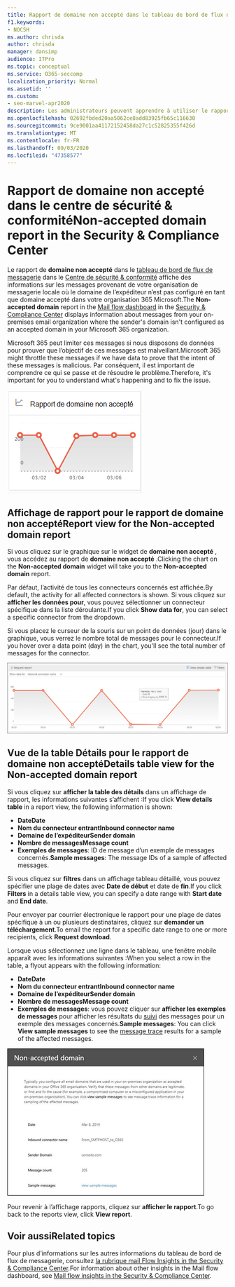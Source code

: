 ```yaml
---
title: Rapport de domaine non accepté dans le tableau de bord de flux de messagerie
f1.keywords:
- NOCSH
ms.author: chrisda
author: chrisda
manager: dansimp
audience: ITPro
ms.topic: conceptual
ms.service: O365-seccomp
localization_priority: Normal
ms.assetid: ''
ms.custom:
- seo-marvel-apr2020
description: Les administrateurs peuvent apprendre à utiliser le rapport de domaine non accepté dans le tableau de bord de flux de messagerie dans le centre de sécurité & conformité pour surveiller les messages provenant de votre organisation locale où le domaine de l’expéditeur n’est pas configuré dans Microsoft 365.
ms.openlocfilehash: 02692fbded20aa5062ce8add83925fb65c116630
ms.sourcegitcommit: 9ce9001aa41172152458da27c1c52825355f426d
ms.translationtype: MT
ms.contentlocale: fr-FR
ms.lasthandoff: 09/03/2020
ms.locfileid: "47358577"
---
```

# <a name="non-accepted-domain-report-in-the-security--compliance-center"></a><span data-ttu-id="12510-103">Rapport de domaine non accepté dans le centre de sécurité & conformité</span><span class="sxs-lookup"><span data-stu-id="12510-103">Non-accepted domain report in the Security & Compliance Center</span></span>

<span data-ttu-id="12510-104">Le rapport de **domaine non accepté** dans le [tableau de bord de flux de messagerie](mail-flow-insights-v2.md) dans le [Centre de sécurité & conformité](https://protection.office.com) affiche des informations sur les messages provenant de votre organisation de messagerie locale où le domaine de l’expéditeur n’est pas configuré en tant que domaine accepté dans votre organisation 365 Microsoft.</span><span class="sxs-lookup"><span data-stu-id="12510-104">The **Non-accepted domain** report in the [Mail flow dashboard](mail-flow-insights-v2.md) in the [Security & Compliance Center](https://protection.office.com) displays information about messages from your on-premises email organization where the sender's domain isn't configured as an accepted domain in your Microsoft 365 organization.</span></span>

<span data-ttu-id="12510-105">Microsoft 365 peut limiter ces messages si nous disposons de données pour prouver que l’objectif de ces messages est malveillant.</span><span class="sxs-lookup"><span data-stu-id="12510-105">Microsoft 365 might throttle these messages if we have data to prove that the intent of these messages is malicious.</span></span> <span data-ttu-id="12510-106">Par conséquent, il est important de comprendre ce qui se passe et de résoudre le problème.</span><span class="sxs-lookup"><span data-stu-id="12510-106">Therefore, it's important for you to understand what's happening and to fix the issue.</span></span>

![Widget domaine non accepté dans le tableau de bord de flux de messagerie dans le centre de sécurité & conformité](../../media/mfi-non-accepted-domain-report-widget.png)

## <a name="report-view-for-the-non-accepted-domain-report"></a><span data-ttu-id="12510-108">Affichage de rapport pour le rapport de domaine non accepté</span><span class="sxs-lookup"><span data-stu-id="12510-108">Report view for the Non-accepted domain report</span></span>

<span data-ttu-id="12510-109">Si vous cliquez sur le graphique sur le widget de **domaine non accepté** , vous accédez au rapport de **domaine non accepté** .</span><span class="sxs-lookup"><span data-stu-id="12510-109">Clicking the chart on the **Non-accepted domain** widget will take you to the **Non-accepted domain** report.</span></span>

<span data-ttu-id="12510-110">Par défaut, l’activité de tous les connecteurs concernés est affichée.</span><span class="sxs-lookup"><span data-stu-id="12510-110">By default, the activity for all affected connectors is shown.</span></span> <span data-ttu-id="12510-111">Si vous cliquez sur **afficher les données pour**, vous pouvez sélectionner un connecteur spécifique dans la liste déroulante.</span><span class="sxs-lookup"><span data-stu-id="12510-111">If you click **Show data for**, you can select a specific connector from the dropdown.</span></span>

<span data-ttu-id="12510-112">Si vous placez le curseur de la souris sur un point de données (jour) dans le graphique, vous verrez le nombre total de messages pour le connecteur.</span><span class="sxs-lookup"><span data-stu-id="12510-112">If you hover over a data point (day) in the chart, you'll see the total number of messages for the connector.</span></span>

![Affichage de rapport dans le rapport de domaine non accepté](../../media/mfi-non-accepted-domain-report-overview-view.png)

## <a name="details-table-view-for-the-non-accepted-domain-report"></a><span data-ttu-id="12510-114">Vue de la table Détails pour le rapport de domaine non accepté</span><span class="sxs-lookup"><span data-stu-id="12510-114">Details table view for the Non-accepted domain report</span></span>

<span data-ttu-id="12510-115">Si vous cliquez sur **afficher la table des détails** dans un affichage de rapport, les informations suivantes s’affichent :</span><span class="sxs-lookup"><span data-stu-id="12510-115">If you click **View details table** in a report view, the following information is shown:</span></span>

- <span data-ttu-id="12510-116">**Date**</span><span class="sxs-lookup"><span data-stu-id="12510-116">**Date**</span></span>
- <span data-ttu-id="12510-117">**Nom du connecteur entrant**</span><span class="sxs-lookup"><span data-stu-id="12510-117">**Inbound connector name**</span></span>
- <span data-ttu-id="12510-118">**Domaine de l’expéditeur**</span><span class="sxs-lookup"><span data-stu-id="12510-118">**Sender domain**</span></span>
- <span data-ttu-id="12510-119">**Nombre de messages**</span><span class="sxs-lookup"><span data-stu-id="12510-119">**Message count**</span></span>
- <span data-ttu-id="12510-120">**Exemples de messages**: ID de message d’un exemple de messages concernés.</span><span class="sxs-lookup"><span data-stu-id="12510-120">**Sample messages**: The message IDs of a sample of affected messages.</span></span>

<span data-ttu-id="12510-121">Si vous cliquez sur **filtres** dans un affichage tableau détaillé, vous pouvez spécifier une plage de dates avec **Date de début** et date de **fin**.</span><span class="sxs-lookup"><span data-stu-id="12510-121">If you click **Filters** in a details table view, you can specify a date range with **Start date** and **End date**.</span></span>

<span data-ttu-id="12510-122">Pour envoyer par courrier électronique le rapport pour une plage de dates spécifique à un ou plusieurs destinataires, cliquez sur **demander un téléchargement**.</span><span class="sxs-lookup"><span data-stu-id="12510-122">To email the report for a specific date range to one or more recipients, click **Request download**.</span></span>

<span data-ttu-id="12510-123">Lorsque vous sélectionnez une ligne dans le tableau, une fenêtre mobile apparaît avec les informations suivantes :</span><span class="sxs-lookup"><span data-stu-id="12510-123">When you select a row in the table, a flyout appears with the following information:</span></span>

- <span data-ttu-id="12510-124">**Date**</span><span class="sxs-lookup"><span data-stu-id="12510-124">**Date**</span></span>
- <span data-ttu-id="12510-125">**Nom du connecteur entrant**</span><span class="sxs-lookup"><span data-stu-id="12510-125">**Inbound connector name**</span></span>
- <span data-ttu-id="12510-126">**Domaine de l’expéditeur**</span><span class="sxs-lookup"><span data-stu-id="12510-126">**Sender domain**</span></span>
- <span data-ttu-id="12510-127">**Nombre de messages**</span><span class="sxs-lookup"><span data-stu-id="12510-127">**Message count**</span></span>
- <span data-ttu-id="12510-128">**Exemples de messages**: vous pouvez cliquer sur **afficher les exemples de messages** pour afficher les résultats du [suivi](message-trace-scc.md) des messages pour un exemple des messages concernés.</span><span class="sxs-lookup"><span data-stu-id="12510-128">**Sample messages**: You can click **View sample messages** to see the [message trace](message-trace-scc.md) results for a sample of the affected messages.</span></span>

![Menu volant des détails après la sélection d’une ligne dans la vue du tableau de détails dans le rapport de domaine non accepté](../../media/mfi-non-accepted-domain-report-details-flyout.png)

<span data-ttu-id="12510-130">Pour revenir à l’affichage rapports, cliquez sur **afficher le rapport**.</span><span class="sxs-lookup"><span data-stu-id="12510-130">To go back to the reports view, click **View report**.</span></span>

## <a name="related-topics"></a><span data-ttu-id="12510-131">Voir aussi</span><span class="sxs-lookup"><span data-stu-id="12510-131">Related topics</span></span>

<span data-ttu-id="12510-132">Pour plus d’informations sur les autres informations du tableau de bord de flux de messagerie, consultez [la rubrique mail Flow Insights in the Security & Compliance Center](mail-flow-insights-v2.md).</span><span class="sxs-lookup"><span data-stu-id="12510-132">For information about other insights in the Mail flow dashboard, see [Mail flow insights in the Security & Compliance Center](mail-flow-insights-v2.md).</span></span>
